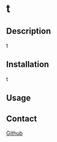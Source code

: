 
# t
## Description 
t

## Installation
t
## Usage



## Contact
[Github](https://github.com/XXLZopes)

